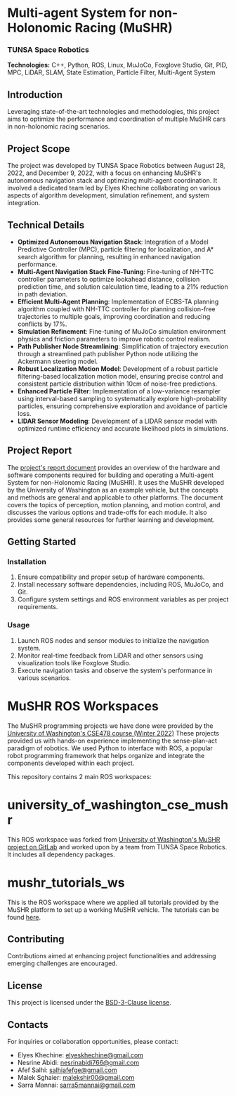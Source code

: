 # Multi-agent System for non-Holonomic Racing (MuSHR)

### TUNSA Space Robotics

**Technologies:** C++, Python, ROS, Linux, MuJoCo, Foxglove Studio, Git, PID, MPC, LiDAR, SLAM, State Estimation, Particle Filter, Multi-Agent System

## Introduction

Leveraging state-of-the-art technologies and methodologies, this project aims to optimize the performance and coordination of multiple MuSHR cars in non-holonomic racing scenarios.

## Project Scope

The project was developed by TUNSA Space Robotics between August 28, 2022, and December 9, 2022, with a focus on enhancing MuSHR's autonomous navigation stack and optimizing multi-agent coordination. It involved a dedicated team led by Elyes Khechine collaborating on various aspects of algorithm development, simulation refinement, and system integration.

## Technical Details

- **Optimized Autonomous Navigation Stack**: Integration of a Model Predictive Controller (MPC), particle filtering for localization, and A* search algorithm for planning, resulting in enhanced navigation performance.
- **Multi-Agent Navigation Stack Fine-Tuning**: Fine-tuning of NH-TTC controller parameters to optimize lookahead distance, collision prediction time, and solution calculation time, leading to a 21% reduction in path deviation.
- **Efficient Multi-Agent Planning**: Implementation of ECBS-TA planning algorithm coupled with NH-TTC controller for planning collision-free trajectories to multiple goals, improving coordination and reducing conflicts by 17%.
- **Simulation Refinement**: Fine-tuning of MuJoCo simulation environment physics and friction parameters to improve robotic control realism.
- **Path Publisher Node Streamlining**: Simplification of trajectory execution through a streamlined path publisher Python node utilizing the Ackermann steering model.
- **Robust Localization Motion Model**: Development of a robust particle filtering-based localization motion model, ensuring precise control and consistent particle distribution within 10cm of noise-free predictions.
- **Enhanced Particle Filter**: Implementation of a low-variance resampler using interval-based sampling to systematically explore high-probability particles, ensuring comprehensive exploration and avoidance of particle loss.
- **LIDAR Sensor Modeling**: Development of a LIDAR sensor model with optimized runtime efficiency and accurate likelihood plots in simulations.

## Project Report

The [project's report document](https://drive.google.com/file/d/1zNSA5tu2qhhZTiPgyoUtxdtTc3heoCTL/view?usp=sharing) provides an overview of the hardware and software components required for building and operating a Multi-agent System for non-Holonomic Racing (MuSHR). It uses the MuSHR developed by the University of Washington as an example vehicle, but the concepts and methods are general and applicable to other platforms. The document covers the topics of perception, motion planning, and motion control, and discusses the various options and trade-offs for each module. It also provides some general resources for further learning and development.

## Getting Started

### Installation

1. Ensure compatibility and proper setup of hardware components.
2. Install necessary software dependencies, including ROS, MuJoCo, and Git.
3. Configure system settings and ROS environment variables as per project requirements.

### Usage

1. Launch ROS nodes and sensor modules to initialize the navigation system.
2. Monitor real-time feedback from LiDAR and other sensors using visualization tools like Foxglove Studio.
3. Execute navigation tasks and observe the system's performance in various scenarios.

# MuSHR ROS Workspaces

The MuSHR programming projects we have done were provided by the [University of Washington's CSE478 course (Winter 2022)](https://courses.cs.washington.edu/courses/cse478/22wi/projects/)
These projects provided us with hands-on experience implementing the sense-plan-act paradigm of robotics. We used Python to interface with ROS, a popular robot programming framework that helps organize and integrate the components developed within each project.

This repository contains 2 main ROS workspaces:

# university_of_washington_cse_mushr

This ROS workspace was forked from [University of Washington's MuSHR project on GitLab](https://gitlab.cs.washington.edu/cse478/21sp/mushr478) and worked upon by a team from TUNSA Space Robotics. It includes all dependency packages.

# mushr_tutorials_ws

This is the ROS workspace where we applied all tutorials provided by the MuSHR platform to set up a working MuSHR vehicle. The tutorials can be found [here](https://mushr.io/tutorials/).

## Contributing

Contributions aimed at enhancing project functionalities and addressing emerging challenges are encouraged.

## License

This project is licensed under the [BSD-3-Clause license](LICENSE).

## Contacts

For inquiries or collaboration opportunities, please contact:

- Elyes Khechine: elyeskhechine@gmail.com
- Nesrine Abidi: nesrinabidi766@gmail.com
- Afef Salhi: salhiafefge@gmail.com
- Malek Sghaier: malekshir00@gmail.com
- Sarra Mannai: sarra5mannai@gmail.com
